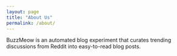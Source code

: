 ```yaml
---
layout: page
title: "About Us"
permalink: /about/
---
```


BuzzMeow is an automated blog experiment that curates trending discussions from Reddit into easy-to-read blog posts.
